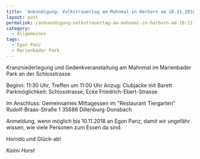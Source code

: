 ```yaml
---
title: 'Ankündigung: Volkstrauertag am Mahnmal in Herborn am 18.11.2018'
layout: post
permalink: /ankuendigung-volkstrauertag-am-mahnmal-in-herborn-am-18-11-2018/
category:
  - Allgemeines
tags:
  - Egon Panz
  - Marienbader Park
---
```

Kranzniederlegung und Gedenkveranstaltung am Mahnmal im Marienbader Park an der Schlosstrasse

Beginn: 11:30 Uhr, Treffen um 11:00 Uhr
Anzug: Clubjacke mit Barett
Parkmöglichkeit: Schlosstrasse, Ecke Friedrich-Ebert-Strasse

Im Anschluss:
Gemeinsames Mittagessen im "Restaurant Tiergarten"
Rudolf-Braas-Straße 1
35686 Dillenburg-Donsbach

Anmeldung, wenn möglich bis 10.11.2018 an Egon Panz, damit wir ungefähr wissen, wie viele Personen zum Essen da sind.

Horrido und Glück-ab!

<em>Kaimi Horst</em>
